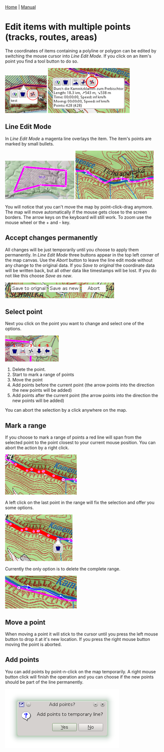 [Home](Home) | [Manual](DocMain)

# Edit items with multiple points (tracks, routes, areas)

The coordinates of items containing a polyline or polygon can be edited by switching the mouse cursor into _Line Edit Mode_. If you click on an item's point you find a tool button to do so.

![maproom1.png](images/DocGisItemsEditMultiple/maproom1.png) ![maproom2.png](images/DocGisItemsEditMultiple/maproom2.png)

## Line Edit Mode

In _Line Edit Mode_ a magenta line overlays the item. The item's points are marked by small bullets.

![maproom3.png](images/DocGisItemsEditMultiple/maproom3.png) ![maproom4.png](images/DocGisItemsEditMultiple/maproom4.png)

You will notice that you can't move the map by point-click-drag anymore. The map will move automatically if the mouse gets close to the screen borders. The arrow keys on the keyboard will still work. To zoom use the mouse wheel or the + and - key.

## Accept changes permanently

All changes will be just temporarily until you choose to apply them permanently. In _Line Edit Mode_ three buttons appear in the top left corner of the map canvas. Use the _Abort_ button to leave the line edit mode without any change to the original data. If you _Save to original_ the coordinate data will be written back, but all other data like timestamps will be lost. If you do not like this choose _Save as new_.

![maproom5.png](images/DocGisItemsEditMultiple/maproom5.png)

## Select point 

Next you click on the point you want to change and select one of the options.

![maproom6.png](images/DocGisItemsEditMultiple/maproom6.png)

1. Delete the point.
2. Start to mark a range of points
3. Move the point 
4. Add points before the current point (the arrow points into the direction the new points will be added)
5. Add points after the current point (the arrow points into the direction the new points will be added)

You can abort the selection by a click anywhere on the map. 

## Mark a range

If you choose to mark a range of points a red line will span from the selected point to the point closest to your current mouse position. You can abort the action by a right click. 

![maproom7.png](images/DocGisItemsEditMultiple/maproom7.png)

A left click on the last point in the range will fix the selection and offer you some options.

![maproom8.png](images/DocGisItemsEditMultiple/maproom8.png)

Currently the only option is to delete the complete range.

![maproom9.png](images/DocGisItemsEditMultiple/maproom9.png)

## Move a point

When moving a point it will stick to the cursor until you press the left mouse button to drop it at it's new location. If you press the right mouse button moving the point is aborted.

## Add points

You can add  points  by point-n-click on the map temporarily. A right mouse button click will finish the operation and you can choose if the new points should be part of the line permanently.

![maproom10.png](images/DocGisItemsEditMultiple/maproom10.png)